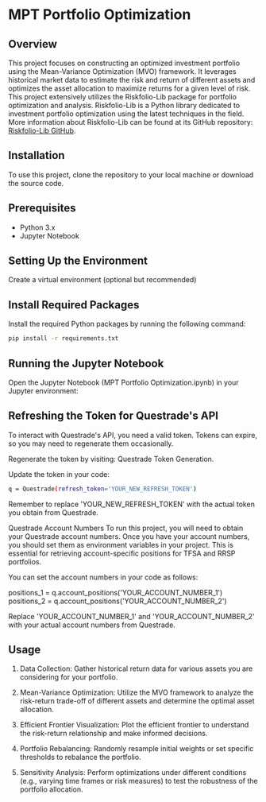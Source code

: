 # MPT Portfolio Optimization 

## Overview
This project focuses on constructing an optimized investment portfolio using the Mean-Variance Optimization (MVO) framework. It leverages historical market data to estimate the risk and return of different assets and optimizes the asset allocation to maximize returns for a given level of risk. This project extensively utilizes the Riskfolio-Lib package for portfolio optimization and analysis. Riskfolio-Lib is a Python library dedicated to investment portfolio optimization using the latest techniques in the field. More information about Riskfolio-Lib can be found at its GitHub repository: [Riskfolio-Lib GitHub](https://github.com/dcajasn/Riskfolio-Lib).

## Installation

To use this project, clone the repository to your local machine or download the source code.

## Prerequisites

- Python 3.x
- Jupyter Notebook

## Setting Up the Environment

Create a virtual environment (optional but recommended)

## Install Required Packages

Install the required Python packages by running the following command:

```bash
pip install -r requirements.txt
```

## Running the Jupyter Notebook

Open the Jupyter Notebook (MPT Portfolio Optimization.ipynb) in your Jupyter environment:

## Refreshing the Token for Questrade's API

To interact with Questrade's API, you need a valid token. Tokens can expire, so you may need to regenerate them occasionally.

Regenerate the token by visiting: Questrade Token Generation.

Update the token in your code:

```bash
q = Questrade(refresh_token='YOUR_NEW_REFRESH_TOKEN')
```

Remember to replace 'YOUR_NEW_REFRESH_TOKEN' with the actual token you obtain from Questrade.

Questrade Account Numbers
To run this project, you will need to obtain your Questrade account numbers. Once you have your account numbers, you should set them as environment variables in your project. This is essential for retrieving account-specific positions for TFSA and RRSP portfolios.

You can set the account numbers in your code as follows:

positions_1 = q.account_positions('YOUR_ACCOUNT_NUMBER_1')
positions_2 = q.account_positions('YOUR_ACCOUNT_NUMBER_2')

Replace 'YOUR_ACCOUNT_NUMBER_1' and 'YOUR_ACCOUNT_NUMBER_2' with your actual account numbers from Questrade.

## Usage

1. Data Collection: Gather historical return data for various assets you are considering for your portfolio.

2. Mean-Variance Optimization: Utilize the MVO framework to analyze the risk-return trade-off of different assets and determine the optimal asset allocation.

3. Efficient Frontier Visualization: Plot the efficient frontier to understand the risk-return relationship and make informed decisions.

4. Portfolio Rebalancing: Randomly resample initial weights or set specific thresholds to rebalance the portfolio.

5. Sensitivity Analysis: Perform optimizations under different conditions (e.g., varying time frames or risk measures) to test the robustness of the portfolio allocation.

